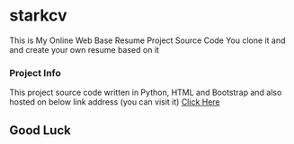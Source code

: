 # starkcv
This is My Online Web Base Resume Project Source Code
You clone it and and create your own resume based on it

### Project Info
This project source code written in Python, HTML and Bootstrap and also 
hosted on below link address (you can visit it)
<a href="starkcv.pythonanywhere.com">Click Here</a>


## Good Luck
